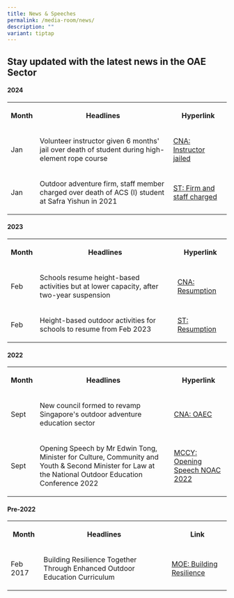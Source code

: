 ```yaml
---
title: News & Speeches
permalink: /media-room/news/
description: ""
variant: tiptap
---
```

<h2>Stay updated with the latest news in the OAE Sector</h2><h4>2024</h4><table><tbody><tr><th rowspan="1" colspan="1"><p>Month</p></th><th rowspan="1" colspan="1"><p>Headlines</p></th><th rowspan="1" colspan="1"><p>Hyperlink</p></th></tr><tr><td rowspan="1" colspan="1"><p>Jan</p></td><td rowspan="1" colspan="1"><p>Volunteer instructor given 6 months' jail over death of student during high-element rope course</p></td><td rowspan="1" colspan="1"><p><a href="https://www.channelnewsasia.com/singapore/safra-instructor-acsi-student-rope-obstacle-course-death-4047391" rel="noopener noreferrer nofollow" target="_blank">CNA: Instructor jailed</a></p></td></tr><tr><td rowspan="1" colspan="1"><p>Jan</p></td><td rowspan="1" colspan="1"><p>Outdoor adventure firm, staff member charged over death of ACS (I) student at Safra Yishun in 2021</p></td><td rowspan="1" colspan="1"><p><a href="https://www.straitstimes.com/singapore/courts-crime/outdoor-adventure-learning-company-and-staff-member-charged-over-2021-student-death-at-yishun-safra" rel="noopener noreferrer nofollow" target="_blank">ST: Firm and staff charged</a></p></td></tr></tbody></table><h4>2023</h4><table><tbody><tr><th rowspan="1" colspan="1"><p>Month</p></th><th rowspan="1" colspan="1"><p>Headlines</p></th><th rowspan="1" colspan="1"><p>Hyperlink</p></th></tr><tr><td rowspan="1" colspan="1"><p>Feb</p></td><td rowspan="1" colspan="1"><p>Schools resume height-based activities but at lower capacity, after two-year suspension</p></td><td rowspan="1" colspan="1"><p><a href="https://www.channelnewsasia.com/singapore/schools-resume-height-based-activities-lower-capacity-after-two-year-suspension-3246221" rel="noopener noreferrer nofollow" target="_blank">CNA: Resumption</a></p></td></tr><tr><td rowspan="1" colspan="1"><p>Feb</p></td><td rowspan="1" colspan="1"><p>Height-based outdoor activities for schools to resume from Feb 2023</p></td><td rowspan="1" colspan="1"><p><a href="https://www.straitstimes.com/singapore/height-based-outdoor-activities-for-schools-to-resume-from-feb-2023" rel="noopener noreferrer nofollow" target="_blank">ST: Resumption</a></p></td></tr></tbody></table><h4>2022</h4><table><tbody><tr><th rowspan="1" colspan="1"><p>Month</p></th><th rowspan="1" colspan="1"><p>Headlines</p></th><th rowspan="1" colspan="1"><p>Hyperlink</p></th></tr><tr><td rowspan="1" colspan="1"><p>Sept</p></td><td rowspan="1" colspan="1"><p>New council formed to revamp Singapore's outdoor adventure education sector</p></td><td rowspan="1" colspan="1"><p><a href="https://www.channelnewsasia.com/singapore/council-outdoor-adventure-education-safety-infrastructure-2955191" rel="noopener noreferrer nofollow" target="_blank">CNA: OAEC</a></p></td></tr><tr><td rowspan="1" colspan="1"><p>Sept</p></td><td rowspan="1" colspan="1"><p>Opening Speech by Mr Edwin Tong, Minister for Culture, Community and Youth &amp; Second Minister for Law at the National Outdoor Education Conference 2022</p></td><td rowspan="1" colspan="1"><p><a href="https://www.mccy.gov.sg/about-us/news-and-resources/speeches/2022/nov/national-outdoor-education-conference-2022-on-22-september-2022" rel="noopener noreferrer nofollow" target="_blank">MCCY: Opening Speech NOAC 2022</a></p></td></tr></tbody></table><h4>Pre-2022</h4><table><tbody><tr><th rowspan="1" colspan="1"><p>Month</p></th><th rowspan="1" colspan="1"><p>Headlines</p></th><th rowspan="1" colspan="1"><p>Link</p></th></tr><tr><td rowspan="1" colspan="1"><p>Feb 2017</p></td><td rowspan="1" colspan="1"><p>Building Resilience Together Through Enhanced Outdoor Education Curriculum</p></td><td rowspan="1" colspan="1"><p><a href="https://www.moe.gov.sg/news/press-releases/20170223-building-resilience-together-through-enhanced-outdoor-education-curriculum" rel="noopener noreferrer nofollow" target="_blank">MOE: Building Resilience</a></p></td></tr></tbody></table><p></p>